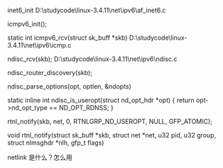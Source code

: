inet6_init D:\studycode\linux-3.4.11\net\ipv6\af_inet6.c

icmpv6_init();

static int icmpv6_rcv(struct sk_buff *skb)    D:\studycode\linux-3.4.11\net\ipv6\icmp.c

ndisc_rcv(skb); D:\studycode\linux-3.4.11\net\ipv6\ndisc.c

ndisc_router_discovery(skb);

ndisc_parse_options(opt, optlen, &ndopts)

static inline int ndisc_is_useropt(struct nd_opt_hdr *opt)
{
	return opt->nd_opt_type == ND_OPT_RDNSS;
}



rtnl_notify(skb, net, 0, RTNLGRP_ND_USEROPT, NULL, GFP_ATOMIC);

void rtnl_notify(struct sk_buff *skb, struct net *net, u32 pid, u32 group,
		 struct nlmsghdr *nlh, gfp_t flags)

netlink 是什么？怎么用



